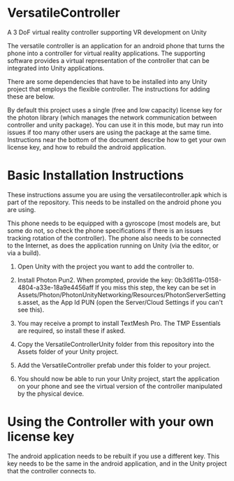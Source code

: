 # VersatileController
A 3 DoF virtual reality controller supporting VR development on Unity

The versatile controller is an application for an android phone that turns the phone into a controller for virtual reality applications. The supporting software provides a virtual representation of the controller that can be integrated into Unity applications.

There are some dependencies that have to be installed into any Unity project that employs the flexible controller. The instructions for adding these are below.

By default this project uses a single (free and low capacity) license key for the photon library (which manages the network communication between controller and unity package). You can use it in this mode, but may run into issues if too many other users are using the package at the same time. Instructions near the bottom of the document describe how to get your own license key, and how to rebuild the android application.

Basic Installation Instructions
===============================

These instructions assume you are using the versatilecontroller.apk which is part of the repository. This needs to be installed on the android phone you are using.

This phone needs to be equipped with a gyroscope (most models are, but some do not, so check the phone specifications if there is an issues tracking rotation of the controller). The phone also needs to be connected to the Internet, as does the application running on Unity (via the editor, or via a build).

1. Open Unity with the project you want to add the controller to.

2. Install Photon Pun2. When prompted, provide the key: 0b3d611a-0158-4804-a33e-18a9e4456aff
If you miss this step, the key can be set in Assets/Photon/PhotonUnityNetworking/Resources/PhotonServerSettings.asset, as the App Id PUN (open the Server/Cloud Settings if you can't see this).

3. You may receive a prompt to install TextMesh Pro. The TMP Essentials are required, so install these if asked.

4. Copy the VersatileControllerUnity folder from this repository into the Assets folder of your Unity project. 

5. Add the VersatileController prefab under this folder to your project.

6. You should now be able to run your Unity project, start the application on your phone and see the virtual version of the controller manipulated by the physical device.

Using the Controller with your own license key
==============================================

The android application needs to be rebuilt if you use a different key. This key needs to be the same in the android application, and in the Unity project that the controller connects to.

